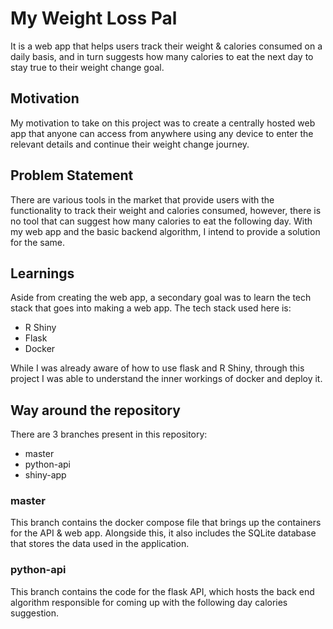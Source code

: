 # My Weight Loss Pal
It is a web app that helps users track their weight & calories consumed on a daily basis, and in turn suggests how many calories to eat the next day to stay true to their weight change goal.

## Motivation
My motivation to take on this project was to create a centrally hosted web app that anyone can access from anywhere using any device to enter the relevant details and continue their weight change journey. 

## Problem Statement
There are various tools in the market that provide users with the functionality to track their weight and calories consumed, however, there is no tool that can suggest how many calories to eat the following day. With my web app and the basic backend algorithm, I intend to provide a solution for the same.

## Learnings
Aside from creating the web app, a secondary goal was to learn the tech stack that goes into making a web app. The tech stack used here is:
- R Shiny
- Flask
- Docker

While I was already aware of how to use flask and R Shiny, through this project I was able to understand the inner workings of docker and deploy it.

## Way around the repository
There are 3 branches present in this repository:
- master
- python-api
- shiny-app

### master
This branch contains the docker compose file that brings up the containers for the API & web app. Alongside this, it also includes the SQLite database that stores the data used in the application.

### python-api
This branch contains the code for the flask API, which hosts the back end algorithm responsible for coming up with the following day calories suggestion.
